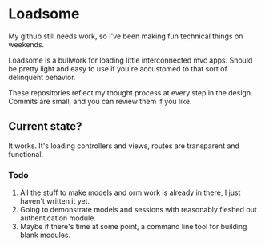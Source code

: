 # Loadsome
My github still needs work, so I've been making fun technical things on weekends.

Loadsome is a bullwork for loading little interconnected mvc apps. 
Should be pretty light and easy to use if you're accustomed to that sort of delinquent behavior.

These repositories reflect my thought process at every step in the design.
Commits are small, and you can review them if you like.

## Current state?

It works. It's loading controllers and views, routes are transparent and functional.

### Todo

1. All the stuff to make models and orm work is already in there, I just haven't written it yet.
2. Going to demonstrate models and sessions with reasonably fleshed out authentication module.
3. Maybe if there's time at some point, a command line tool for building blank modules.